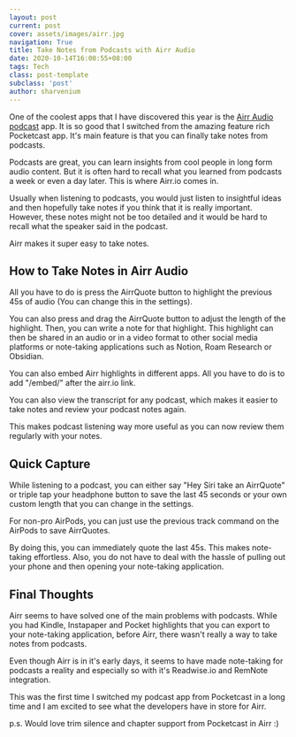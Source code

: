 ```yaml
---
layout: post
current: post
cover: assets/images/airr.jpg
navigation: True
title: Take Notes from Podcasts with Airr Audio
date: 2020-10-14T16:00:55+08:00
tags: Tech
class: post-template
subclass: 'post'
author: sharvenium
---
```


One of the coolest apps that I have discovered this year is the [Airr Audio podcast](https://airr.io) app. It is so good that I switched from the amazing feature rich Pocketcast app. It's main feature is that you can finally take notes from podcasts.

Podcasts are great, you can learn insights from cool people in long form audio content. But it is often hard to recall what you learned from podcasts a week or even a day later. This is where Airr.io comes in. 

Usually when listening to podcasts, you would just listen to insightful ideas and then hopefully take notes if you think that it is really important. However, these notes might not be too detailed and it would be hard to recall what the speaker said in the podcast. 

Airr makes it super easy to take notes. 

## How to Take Notes in Airr Audio

All you have to do is press the AirrQuote button to highlight the previous 45s of audio (You can change this in the settings). 

You can also press and drag the AirrQuote button to adjust the length of the highlight. Then, you can write a note for that highlight. This highlight can then be shared in an audio or in a video format to other social media platforms or note-taking applications such as Notion, Roam Research or Obsidian.

You can also embed Airr highlights in different apps. All you have to do is to add "/embed/" after the airr.io link. 

You can also view the transcript for any podcast, which makes it easier to take notes and review your podcast notes again.

This makes podcast listening way more useful as you can now review them regularly with your notes. 

## Quick Capture
While listening to a podcast, you can either say "Hey Siri take an AirrQuote" or triple tap your headphone button to save the last 45 seconds or your own custom length that you can change in the settings. 

For non-pro AirPods, you can just use the previous track command on the AirPods to save AirrQuotes. 

By doing this, you can immediately quote the last 45s. This makes note-taking effortless. Also, you do not have to deal with the hassle of pulling out your phone and then opening your note-taking application. 

## Final Thoughts

Airr seems to have solved one of the main problems with podcasts. While you had Kindle, Instapaper and Pocket highlights that you can export to your note-taking application, before Airr, there wasn't really a way to take notes from podcasts. 

Even though Airr is in it's early days, it seems to have made note-taking for podcasts a reality and especially so with it's Readwise.io and RemNote integration. 

This was the first time I switched my podcast app from Pocketcast in a long time and I am excited to see what the developers have in store for Airr. 

p.s. Would love trim silence and chapter support from Pocketcast in Airr :)
